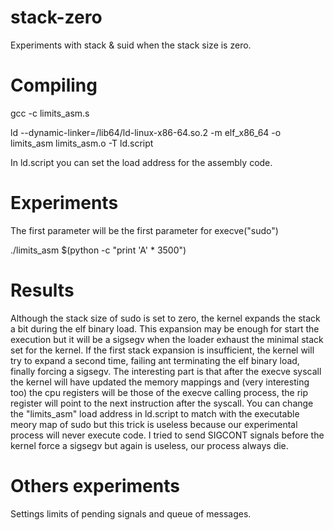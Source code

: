 # stack-zero
Experiments with stack &amp; suid when the stack size is zero.

Compiling
=========

gcc  -c limits_asm.s 

ld  --dynamic-linker=/lib64/ld-linux-x86-64.so.2 -m elf_x86_64 -o limits_asm  limits_asm.o -T ld.script 

In ld.script you can set the load address for the assembly code.

Experiments
===========

The first parameter will be the first parameter for execve("sudo")

./limits_asm $(python -c "print 'A' * 3500")

Results
=======

Although the stack size of sudo is set to zero, the kernel expands the stack a bit during the elf binary load. This expansion may be enough for start the execution but it will be a sigsegv when the loader exhaust the minimal stack set for the kernel. If the first stack expansion is insufficient, the kernel will try to expand a second time, failing ant terminating the elf binary load, finally forcing a sigsegv. The interesting part is that after the execve syscall the kernel will have updated the memory mappings and (very interesting too) the cpu registers will be those of the execve calling process, the rip register will point to the next instruction after the syscall. You can change the "limits_asm" load address in ld.script to match with the executable meory map of sudo but this trick is useless because our experimental process will never execute code. I tried to send SIGCONT signals before the kernel force a sigsegv but again is useless, our process always die. 

Others experiments
==================

Settings limits of pending signals and queue of messages.

